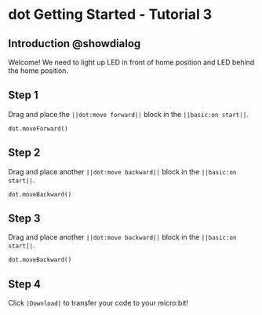 # dot Getting Started - Tutorial 3

## Introduction  @showdialog

Welcome! We need to light up LED in front of home position and LED behind the home position.

## Step 1  

Drag and place the ``||dot:move forward||`` block in the ``||basic:on start||``.

```blocks
dot.moveForward()
```

## Step 2  

Drag and place another ``||dot:move backward||`` block in the ``||basic:on start||``.

```blocks
dot.moveBackward()
```

## Step 3 

Drag and place another ``||dot:move backward||`` block in the ``||basic:on start||``.

```blocks
dot.moveBackward()
```

## Step 4

Click ``|Download|`` to transfer your code to your micro:bit!

<script src="https://makecode.com/gh-pages-embed.js"></script><script>makeCodeRender("{{ site.makecode.home_url }}", "{{ site.github.owner_name }}/{{ site.github.repository_name }}");</script>

